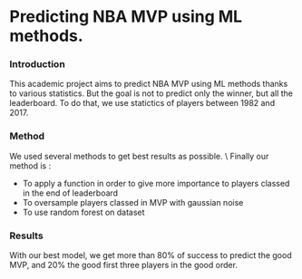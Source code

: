 # Predicting NBA MVP using ML methods.

### Introduction

This academic project aims to predict NBA MVP using ML methods thanks to various statistics. But the goal is not to predict only the winner, but all the leaderboard. To do that, we use statictics of players between 1982 and 2017.

### Method

We used several methods to get best results as possible. \\
Finally our method is :
* To apply a function in order to give more importance to players classed in the end of leaderboard
* To oversample players classed in MVP with gaussian noise
* To use random forest on dataset

### Results

With our best model, we get more than 80% of success to predict the good MVP, and 20% the good first three players in the good order.



